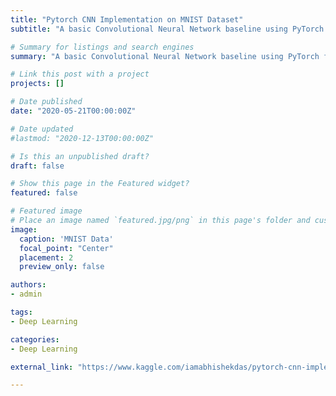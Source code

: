 ```yaml
---
title: "Pytorch CNN Implementation on MNIST Dataset"
subtitle: "A basic Convolutional Neural Network baseline using PyTorch for the Kaggle Digit Recognizer Competition"

# Summary for listings and search engines
summary: "A basic Convolutional Neural Network baseline using PyTorch for the Kaggle Digit Recognizer Competition"

# Link this post with a project
projects: []

# Date published
date: "2020-05-21T00:00:00Z"

# Date updated
#lastmod: "2020-12-13T00:00:00Z"

# Is this an unpublished draft?
draft: false

# Show this page in the Featured widget?
featured: false

# Featured image
# Place an image named `featured.jpg/png` in this page's folder and customize its options here.
image:
  caption: 'MNIST Data'
  focal_point: "Center"
  placement: 2
  preview_only: false

authors:
- admin

tags:
- Deep Learning

categories:
- Deep Learning

external_link: "https://www.kaggle.com/iamabhishekdas/pytorch-cnn-implementation-on-mnist-dataset"

---
```

